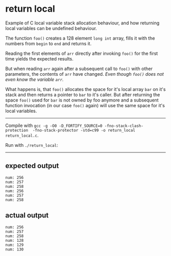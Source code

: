 # return local

Example of C local variable stack allocation behaviour,
and how returning local variables can be undefined behaviour.

The function `foo()` creates a 128 element `long int` array, fills it with the numbers from `begin` to `end` and returns it.

Reading the first elements of `arr` directly after invoking `foo()` for the first time yields the expected results.

But when reading `arr` again after a subsequent call to `foo()` with other parameters, the contents of `arr` have changed.
*Even though `foo()` does not even know the variable `arr`.*

What happens is, that `foo()` allocates the space for it's local array `bar` on it's stack and then returns a pointer to `bar` to it's caller.
But after returning the space `foo()` used for `bar` is not owned by foo anymore and a subsequent function invocation (in our case `foo()` again) will use the same space for it's local variables.

---

Compile with `gcc -g -O0 -D_FORTIFY_SOURCE=0 -fno-stack-clash-protection  -fno-stack-protector -std=c99 -o return_local return_local.c`.

Run with `./return_local`:

---

## expected output

```
num: 256
num: 257
num: 258
num: 256
num: 257
num: 258
```

## actual output

```
num: 256
num: 257
num: 258
num: 128
num: 129
num: 130
```
